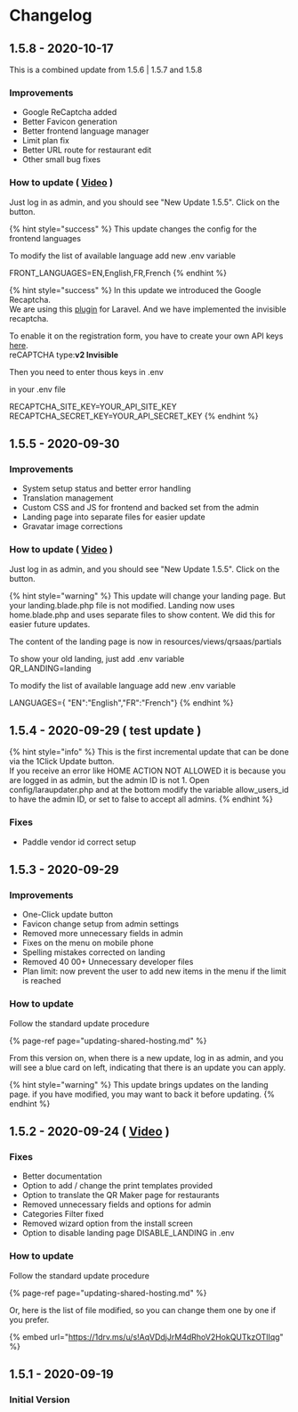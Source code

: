 # Changelog

## 1.5.8 - 2020-10-17

This is a combined update from 1.5.6 \| 1.5.7 and 1.5.8

### Improvements

* Google ReCaptcha added
* Better Favicon generation
* Better frontend language manager
* Limit plan fix
* Better URL route for restaurant edit
* Other small bug fixes

### How to update \( [Video](https://www.loom.com/share/bd05fb6bdceb46b3942bcf3b8e9f5e34) \)

Just log in as admin, and you should see "New Update 1.5.5". Click on the button. 



{% hint style="success" %}
This update changes the config for the frontend languages

To modify the list of available language add new .env variable

FRONT\_LANGUAGES=EN,English,FR,French
{% endhint %}

{% hint style="success" %}
In this update we introduced the Google Recaptcha.   
We are using this [plugin](https://laravel-recaptcha-docs.biscolab.com/docs/intro) for Laravel. And we have implemented the invisible recaptcha.  
  
To enable it on the registration form,  you have to create your own API keys [here](https://www.google.com/recaptcha/admin).  
reCAPTCHA type:**v2 Invisible**  
  
Then you need to enter thous keys in .env  
  
in your .env file

RECAPTCHA\_SITE\_KEY=YOUR\_API\_SITE\_KEY RECAPTCHA\_SECRET\_KEY=YOUR\_API\_SECRET\_KEY
{% endhint %}

## 1.5.5 - 2020-09-30

### Improvements

* System setup status and better error handling
* Translation management
* Custom CSS and JS for frontend and backed set from the admin
* Landing page into separate files for easier update
* Gravatar image corrections

### How to update \( [Video](https://www.loom.com/share/bd05fb6bdceb46b3942bcf3b8e9f5e34) \)

Just log in as admin, and you should see "New Update 1.5.5". Click on the button. 

{% hint style="warning" %}
This update will change your landing page. But your landing.blade.php file is not modified. Landing now uses home.blade.php and uses separate files to show content. We did this for easier future updates.   
  
The content of the landing page is now in resources/views/qrsaas/partials  
  
To show your old landing, just add .env variable  
QR\_LANDING=landing

To modify the list of available language add new .env variable

LANGUAGES={ "EN":"English","FR":"French"}
{% endhint %}

## 1.5.4 - 2020-09-29 \( test update \)

{% hint style="info" %}
This is the first incremental update that can be done via the 1Click Update button.   
If you receive an error like HOME ACTION NOT ALLOWED it is because you are logged in as admin, but the admin ID is not 1.  Open config/laraupdater.php and at the bottom modify the variable allow\_users\_id to have the admin ID, or set to false to accept all admins. 
{% endhint %}

### **Fixes**

* Paddle vendor id correct setup

## 1.5.3 - 2020-09-29

### Improvements

* One-Click update button 
* Favicon change setup from admin settings
* Removed more unnecessary fields in admin
* Fixes on the  menu on mobile phone
* Spelling mistakes corrected on landing
* Removed 40 00+ Unnecessary developer files
* Plan limit:  now prevent the user to add new items in the menu if the limit is reached

### How to update

Follow the standard update procedure

{% page-ref page="updating-shared-hosting.md" %}

From this version on, when there is a new update, log in as admin, and you will see a blue card on left, indicating that there is an update you can apply. 

{% hint style="warning" %}
This update brings updates on the landing page. if you have modified, you may want to back it before updating. 
{% endhint %}



## 1.5.2 - 2020-09-24 \( [Video](https://youtu.be/gZ7WGhdOq5I) \)

### Fixes

* Better documentation 
* Option to add / change the print templates provided
* Option to translate the QR Maker page for restaurants
* Removed unnecessary fields and options for admin
* Categories Filter fixed
* Removed wizard option from the install screen
* Option to disable landing page DISABLE\_LANDING in .env

### How to update

Follow the standard update procedure

{% page-ref page="updating-shared-hosting.md" %}

Or, here is the list of file modified, so you can change them one by one if you prefer. 

{% embed url="https://1drv.ms/u/s!AqVDdjJrM4dRhoV2HokQUTkzOTlIqg" %}



## 1.5.1 - 2020-09-19

### Initial Version

